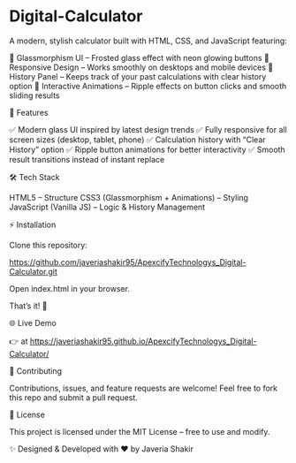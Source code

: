 # Digital-Calculator
A modern, stylish calculator built with HTML, CSS, and JavaScript featuring:

🔮 Glassmorphism UI – Frosted glass effect with neon glowing buttons
📱 Responsive Design – Works smoothly on desktops and mobile devices
📝 History Panel – Keeps track of your past calculations with clear history option
🎨 Interactive Animations – Ripple effects on button clicks and smooth sliding results

🚀 Features

✅ Modern glass UI inspired by latest design trends
✅ Fully responsive for all screen sizes (desktop, tablet, phone)
✅ Calculation history with “Clear History” option
✅ Ripple button animations for better interactivity
✅ Smooth result transitions instead of instant replace

🛠️ Tech Stack

HTML5 – Structure
CSS3 (Glassmorphism + Animations) – Styling
JavaScript (Vanilla JS) – Logic & History Management

⚡ Installation

Clone this repository:

https://github.com/javeriashakir95/ApexcifyTechnologys_Digital-Calculator.git

Open index.html in your browser.

That’s it! 🎉

🌐 Live Demo

👉 at https://javeriashakir95.github.io/ApexcifyTechnologys_Digital-Calculator/

🤝 Contributing

Contributions, issues, and feature requests are welcome!
Feel free to fork this repo and submit a pull request.

📝 License

This project is licensed under the MIT License – free to use and modify.

✨ Designed & Developed with ❤️ by Javeria Shakir
